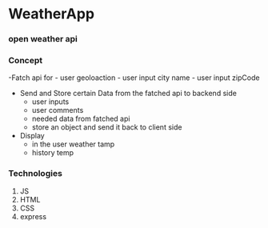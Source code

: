 # WeatherApp 

### open weather api


### Concept 
  -Fatch api for 
    - user geoloaction
    - user input city name 
    - user input zipCode
  - Send and Store certain Data from the fatched api to backend side
    - user inputs 
    - user comments
    - needed data from fatched api
    - store an object and send it back to client side
  - Display 
    - in the user weather tamp
    - history temp


### Technologies 
1. JS 
2. HTML
3. CSS
4. express 
